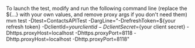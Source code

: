 To launch the test, modify and run the following command line (replace the ${...} with your own values, and remove proxy args if you don't need them)
mvn test -Dtest=ContactsAPITest -DargLine="-DrefreshToken=${your refresh token} -DclientId=${your client id} -DclientSecret=${your client secret} -Dhttps.proxyHost=localhost -Dhttps.proxyPort=8118 -Dhttp.proxyHost=localhost -Dhttp.proxyPort=8118"
